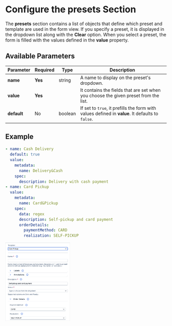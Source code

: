 # Configure the presets Section

The **presets** section contains a list of objects that define which preset and template are used in the form view. If you specify a preset, it is displayed in the dropdown list along with the **Clear** option. When you select a preset, the form is filled with the values defined in the **value** property.

## Available Parameters

| Parameter   | Required | Type    | Description                                                                                      |
| ----------- | -------- | ------- | ------------------------------------------------------------------------------------------------ |
| **name**    | **Yes**  | string  | A name to display on the preset's dropdown.                                                      |
| **value**   | **Yes**  |         | It contains the fields that are set when you choose the given preset from the list.              |
| **default** | No       | boolean | If set to `true`, it prefills the form with values defined in **value**. It defaults to `false`. |

## Example

```yaml
- name: Cash Delivery
  default: true
  value:
    metadata:
      name: Delivery&Cash
    spec:
      description: Delivery with cash payment
- name: Card Pickup
  value:
    metadata:
      name: Card&Pickup
    spec:
      data: regex
      description: Self-pickup and card payment
      orderDetails:
        paymentMethod: CARD
        realization: SELF-PICKUP
```

<img src="./assets/Presets.png" alt="Example of a preset" width="40%">
